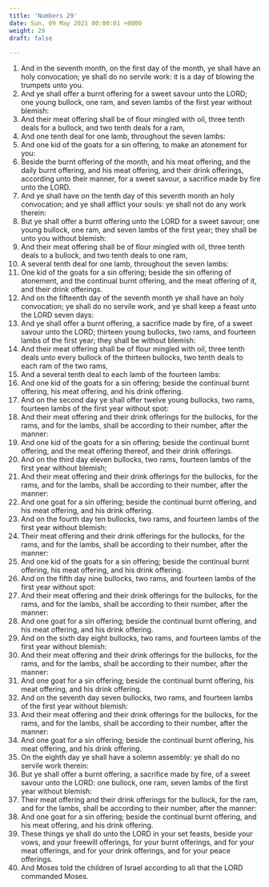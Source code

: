 ```yaml
---
title: 'Numbers 29'
date: Sun, 09 May 2021 00:00:01 +0000
weight: 29
draft: false
  
---
```


1. And in the seventh month, on the first day of the month, ye shall have an holy convocation; ye shall do no servile work: it is a day of blowing the trumpets unto you.
2. And ye shall offer a burnt offering for a sweet savour unto the LORD; one young bullock, one ram, and seven lambs of the first year without blemish:
3. And their meat offering shall be of flour mingled with oil, three tenth deals for a bullock, and two tenth deals for a ram,
4. And one tenth deal for one lamb, throughout the seven lambs:
5. And one kid of the goats for a sin offering, to make an atonement for you:
6. Beside the burnt offering of the month, and his meat offering, and the daily burnt offering, and his meat offering, and their drink offerings, according unto their manner, for a sweet savour, a sacrifice made by fire unto the LORD.
7. And ye shall have on the tenth day of this seventh month an holy convocation; and ye shall afflict your souls: ye shall not do any work therein:
8. But ye shall offer a burnt offering unto the LORD for a sweet savour; one young bullock, one ram, and seven lambs of the first year; they shall be unto you without blemish:
9. And their meat offering shall be of flour mingled with oil, three tenth deals to a bullock, and two tenth deals to one ram,
10. A several tenth deal for one lamb, throughout the seven lambs:
11. One kid of the goats for a sin offering; beside the sin offering of atonement, and the continual burnt offering, and the meat offering of it, and their drink offerings.
12. And on the fifteenth day of the seventh month ye shall have an holy convocation; ye shall do no servile work, and ye shall keep a feast unto the LORD seven days:
13. And ye shall offer a burnt offering, a sacrifice made by fire, of a sweet savour unto the LORD; thirteen young bullocks, two rams, and fourteen lambs of the first year; they shall be without blemish:
14. And their meat offering shall be of flour mingled with oil, three tenth deals unto every bullock of the thirteen bullocks, two tenth deals to each ram of the two rams,
15. And a several tenth deal to each lamb of the fourteen lambs:
16. And one kid of the goats for a sin offering; beside the continual burnt offering, his meat offering, and his drink offering.
17. And on the second day ye shall offer twelve young bullocks, two rams, fourteen lambs of the first year without spot:
18. And their meat offering and their drink offerings for the bullocks, for the rams, and for the lambs, shall be according to their number, after the manner:
19. And one kid of the goats for a sin offering; beside the continual burnt offering, and the meat offering thereof, and their drink offerings.
20. And on the third day eleven bullocks, two rams, fourteen lambs of the first year without blemish;
21. And their meat offering and their drink offerings for the bullocks, for the rams, and for the lambs, shall be according to their number, after the manner:
22. And one goat for a sin offering; beside the continual burnt offering, and his meat offering, and his drink offering.
23. And on the fourth day ten bullocks, two rams, and fourteen lambs of the first year without blemish:
24. Their meat offering and their drink offerings for the bullocks, for the rams, and for the lambs, shall be according to their number, after the manner:
25. And one kid of the goats for a sin offering; beside the continual burnt offering, his meat offering, and his drink offering.
26. And on the fifth day nine bullocks, two rams, and fourteen lambs of the first year without spot:
27. And their meat offering and their drink offerings for the bullocks, for the rams, and for the lambs, shall be according to their number, after the manner:
28. And one goat for a sin offering; beside the continual burnt offering, and his meat offering, and his drink offering.
29. And on the sixth day eight bullocks, two rams, and fourteen lambs of the first year without blemish:
30. And their meat offering and their drink offerings for the bullocks, for the rams, and for the lambs, shall be according to their number, after the manner:
31. And one goat for a sin offering; beside the continual burnt offering, his meat offering, and his drink offering.
32. And on the seventh day seven bullocks, two rams, and fourteen lambs of the first year without blemish:
33. And their meat offering and their drink offerings for the bullocks, for the rams, and for the lambs, shall be according to their number, after the manner:
34. And one goat for a sin offering; beside the continual burnt offering, his meat offering, and his drink offering.
35. On the eighth day ye shall have a solemn assembly: ye shall do no servile work therein:
36. But ye shall offer a burnt offering, a sacrifice made by fire, of a sweet savour unto the LORD: one bullock, one ram, seven lambs of the first year without blemish:
37. Their meat offering and their drink offerings for the bullock, for the ram, and for the lambs, shall be according to their number, after the manner:
38. And one goat for a sin offering; beside the continual burnt offering, and his meat offering, and his drink offering.
39. These things ye shall do unto the LORD in your set feasts, beside your vows, and your freewill offerings, for your burnt offerings, and for your meat offerings, and for your drink offerings, and for your peace offerings.
40. And Moses told the children of Israel according to all that the LORD commanded Moses.
